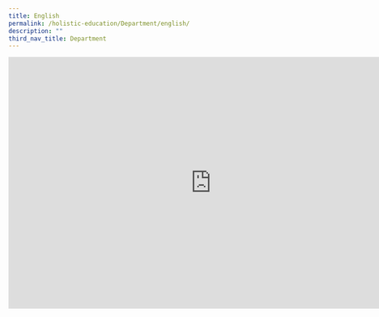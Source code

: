 ```yaml
---
title: English
permalink: /holistic-education/Department/english/
description: ""
third_nav_title: Department
---
```

<iframe allowfullscreen="true" height="498" width="800" frameborder="0" src="https://docs.google.com/presentation/d/e/2PACX-1vSN15q3BJSSGK1Ek-okaNVy849StWTeaiTZj61N6JITH1zMZXmL7j_ZR_MSPDjc0PRf-EI-KtHfMqdp/embed?start=false&amp;loop=false&amp;delayms=3000"></iframe>